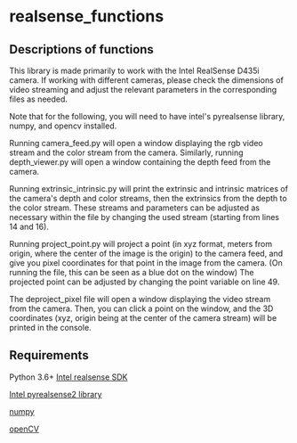 # realsense_functions

## Descriptions of functions
This library is made primarily to work with the Intel RealSense D435i camera. If working with different cameras, please check the dimensions of video streaming and adjust the relevant parameters in the corresponding files as needed.

Note that for the following, you will need to have intel's pyrealsense library, numpy, and opencv installed. 

Running camera_feed.py will open a window displaying the rgb video stream and the color stream from the camera. Similarly, running depth_viewer.py will open a window containing the depth feed from the camera.

Running extrinsic_intrinsic.py will print the extrinsic and intrinsic matrices of the camera's depth and color streams, then the extrinsics from the depth to the color stream. These streams and parameters can be adjusted as necessary within the file by changing the used stream (starting from lines 14 and 16).

Running project_point.py will project a point (in xyz format, meters from origin, where the center of the image is the origin) to the camera feed, and give you pixel coordinates for that point in the image from the camera. (On running the file, this can be seen as a blue dot on the window) The projected point can be adjusted by changing the point variable on line 49.

The deproject_pixel file will open a window displaying the video stream from the camera. Then, you can click a point on the window, and the 3D coordinates (xyz, origin being at the center of the camera stream) will be printed in the console.

## Requirements
Python 3.6+
[Intel realsense SDK](https://www.intelrealsense.com/sdk-2/)

[Intel pyrealsense2 library](https://pypi.org/project/pyrealsense2/)

[numpy](https://numpy.org/)

[openCV](https://pypi.org/project/opencv-python/)
